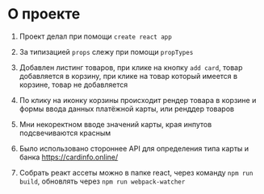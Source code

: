 # О проекте

1) Проект делал при помощи `create react app`

2) За типизацией `props` слежу при помощи `propTypes`

3) Добавлен листинг товаров, при клике на кнопку `add card`, товар добавляется в корзину, при клике на товар который имеется в корзине, товар не добавляется

4) По клику на иконку корзины происходит рендер товара в корзине и формы ввода данных платёжной карты, или ренддер товаров

5) Мни некоректном вводе значений карты, края инпутов подсвечиваются красным

6) Было использовано стороннее API для определения типа карты и банка https://cardinfo.online/

7) Собрать реакт ассеты можно в папке react, через команду `npm run build`, обновлять через `npm run webpack-watcher`

